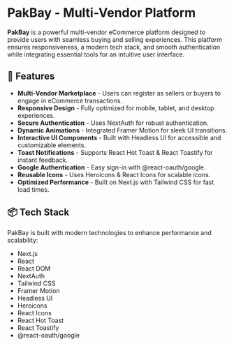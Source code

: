 # PakBay - Multi-Vendor Platform

**PakBay** is a powerful multi-vendor eCommerce platform designed to provide users with seamless buying and selling experiences. This platform ensures responsiveness, a modern tech stack, and smooth authentication while integrating essential tools for an intuitive user interface.

## 🚀 Features

- **Multi-Vendor Marketplace** - Users can register as sellers or buyers to engage in eCommerce transactions.
- **Responsive Design** - Fully optimized for mobile, tablet, and desktop experiences.
- **Secure Authentication** - Uses NextAuth for robust authentication.
- **Dynamic Animations** - Integrated Framer Motion for sleek UI transitions.
- **Interactive UI Components** - Built with Headless UI for accessible and customizable elements.
- **Toast Notifications** - Supports React Hot Toast & React Toastify for instant feedback.
- **Google Authentication** - Easy sign-in with @react-oauth/google.
- **Reusable Icons** - Uses Heroicons & React Icons for scalable icons.
- **Optimized Performance** - Built on Next.js with Tailwind CSS for fast load times.

## 📦 Tech Stack

PakBay is built with modern technologies to enhance performance and scalability:

- Next.js  
- React  
- React DOM  
- NextAuth  
- Tailwind CSS  
- Framer Motion  
- Headless UI  
- Heroicons  
- React Icons  
- React Hot Toast  
- React Toastify  
- @react-oauth/google  